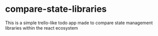 # compare-state-libraries

This is a simple trello-like todo app made to compare state management libraries within the react ecosystem
